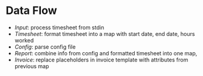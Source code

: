 # Data Flow

- *Input*: process timesheet from stdin
- *Timesheet*: format timesheet into a map with start date, end date, hours worked
- *Config*: parse config file
- *Report*: combine info from config and formatted timesheet into one map,
- *Invoice*: replace placeholders in invoice template with attributes from previous map
